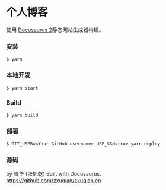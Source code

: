 # 个人博客

使用 [Docusaurus 2](https://v2.docusaurus.io/)静态网站生成器构建。

### 安装

```
$ yarn
```

### 本地开发

```
$ yarn start
```

### Build

```
$ yarn build
```

### 部署

```
$ GIT_USER=<Your GitHub username> USE_SSH=true yarn deploy
```


### 源码

by 峰华 (张旭乾) Built with Docusaurus.
https://github.com/zxuqian/zxuqian.cn
